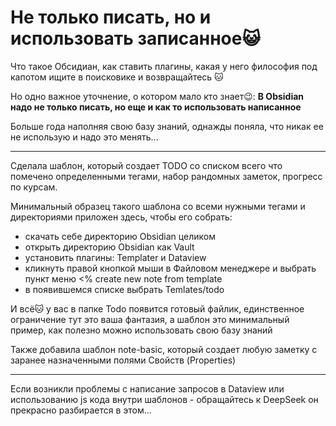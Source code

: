 # Не только писать, но и использовать записанное😺

Что такое Обсидиан, как ставить плагины, какая у него философия под капотом ищите в поисковике и возвращайтесь 🐱

Но одно важное уточнение, о котором мало кто знает😉:
**В Obsidian надо не только писать, но еще и как то использовать написанное**

Больше года наполняя свою базу знаний, однажды поняла, что никак ее не использую и надо это менять...

---
Сделала шаблон, который создает TODO со списком всего что помечено определенными тегами, набор рандомных заметок, прогресс по курсам.

Минимальный образец такого шаблона со всеми нужными тегами и директориями приложен здесь, чтобы его собрать:

- скачать себе директорию Obsidian целиком
- открыть директорию Obsidian как Vault
- установить плагины: Templater и Dataview
- кликнуть правой кнопкой мыши в Файловом менеджере и выбрать пункт меню <% create new note from template
- в появившемся списке выбрать Temlates/todo

И всё🐱 у вас в папке Todo появится готовый файлик, единственное ограничение тут это ваша фантазия, а шаблон это минимальный пример, как полезно можно использовать свою базу знаний

Также добавила шаблон note-basic, который создает любую заметку с заранее назначенными полями Свойств (Properties)

---
Если возникли проблемы с написание запросов в Dataview или использованию js кода внутри шаблонов - обращайтесь к DeepSeek он прекрасно разбирается в этом...
